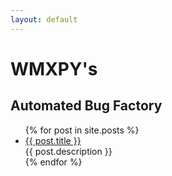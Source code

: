 ```yaml
---
layout: default
---
```


<body>
  <div class="index-wrapper">
    <div class="aside">
      <div class="info-card">
        <h1>WMXPY's</h1>
        <h2>Automated Bug Factory</h2>
        <!-- <h2>我一直以来的Bug编写历程</h2> -->
      </div>
    </div>
    <div class="index-content">
      <ul class="artical-list">
        {% for post in site.posts %}
        <li>
          <a href="{{ post.url }}" class="title">{{ post.title }}</a>
          <div class="title-desc">{{ post.description }}</div>
        </li>
        {% endfor %}
      </ul>
    </div>
  </div>
</body>
